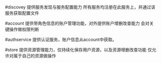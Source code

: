 #discovey
提供服务发现与服务配置能力
所有服务均注册在此服务上，并通过该服务获取配置文件

#account
提供带角色信息的账户管理功能，对外提供账户增删改查能力
会对关键操作做权限判断

#authservice
提供认证服务，账户信息从account中获取。

#store
提供资源管理能力，仅持续化保存用户资源，以及资源增删改查功能
仅允许对属于自己的资源做操作
